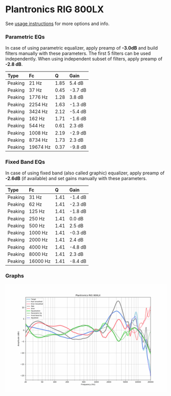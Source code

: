 # Plantronics RIG 800LX
See [usage instructions](https://github.com/jaakkopasanen/AutoEq#usage) for more options and info.

### Parametric EQs
In case of using parametric equalizer, apply preamp of **-3.0dB** and build filters manually
with these parameters. The first 5 filters can be used independently.
When using independent subset of filters, apply preamp of **-2.8 dB**.

| Type    | Fc       |    Q | Gain    |
|:--------|:---------|:-----|:--------|
| Peaking | 21 Hz    | 1.85 | 5.4 dB  |
| Peaking | 37 Hz    | 0.45 | -3.7 dB |
| Peaking | 1776 Hz  | 1.28 | 3.8 dB  |
| Peaking | 2254 Hz  | 1.63 | -1.3 dB |
| Peaking | 3424 Hz  | 2.12 | -5.4 dB |
| Peaking | 162 Hz   | 1.71 | -1.6 dB |
| Peaking | 544 Hz   | 0.61 | 2.3 dB  |
| Peaking | 1008 Hz  | 2.19 | -2.9 dB |
| Peaking | 8734 Hz  | 1.73 | 2.3 dB  |
| Peaking | 19674 Hz | 0.37 | -9.8 dB |

### Fixed Band EQs
In case of using fixed band (also called graphic) equalizer, apply preamp of **-2.6dB**
(if available) and set gains manually with these parameters.

| Type    | Fc       |    Q | Gain    |
|:--------|:---------|:-----|:--------|
| Peaking | 31 Hz    | 1.41 | -1.4 dB |
| Peaking | 62 Hz    | 1.41 | -2.3 dB |
| Peaking | 125 Hz   | 1.41 | -1.8 dB |
| Peaking | 250 Hz   | 1.41 | 0.0 dB  |
| Peaking | 500 Hz   | 1.41 | 2.5 dB  |
| Peaking | 1000 Hz  | 1.41 | -0.3 dB |
| Peaking | 2000 Hz  | 1.41 | 2.4 dB  |
| Peaking | 4000 Hz  | 1.41 | -4.8 dB |
| Peaking | 8000 Hz  | 1.41 | 2.3 dB  |
| Peaking | 16000 Hz | 1.41 | -8.4 dB |

### Graphs
![](./Plantronics%20RIG%20800LX.png)